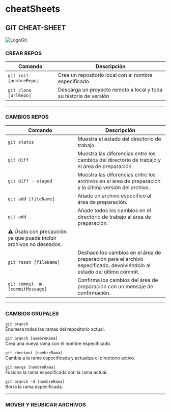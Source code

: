 # cheatSheets

## GIT CHEAT-SHEET

![LogoGit.](https://git-scm.com/images/logos/downloads/Git-Logo-2Color.svg)

### CREAR REPOS

| Comando | Descripción |
| --- | --- |
| `git init [nombreRepo]` | Crea un repositorio local con el nombre especificado |
| `git clone [urlRepo]` | Descarga un proyecto remoto a local y toda su historia de versión |

---

### CAMBIOS REPOS

| Comando | Descripción |
| --- | --- |
| `git status`  | Muestra el estado del directorio de trabajo.|
| `git diff`  | Muestra las diferencias entre los cambios del directorio de trabajo y el área de preparación.  |
| `git diff --staged` | Muestra las diferencias entre los archivos en el área de preparación y la última versión del archivo. |
| `git add [fileName]`  | Añade un archivo específico al área de preparación. |
| `git add .`   | Añade todos los cambios en el directorio de trabajo al área de preparación.  
:warning: Úsalo con precaución ya que puede incluir archivos no deseados. |
| `git reset [fileName]`   | Deshace los cambios en el área de preparación para el archivo especificado, devolviéndolo al estado del último commit. |
| `git commit -m [commitMessage]`  | Confirma los cambios del área de preparación con un mensaje de confirmación. |


---

### CAMBIOS GRUPALES

`git branch`  
Enumera todas las ramas del repositorio actual.

`git branch [nombreRama]`  
Crea una nueva rama con el nombre especificado.

`git checkout [nombreRama]`  
Cambia a la rama especificada y actualiza el directorio activo.

`git merge [nombreRama]`  
Fusiona la rama especificada con la rama actual.

`git branch -d [nombreRama]`  
Borra la rama especificada.


---

### MOVER Y REUBICAR ARCHIVOS
